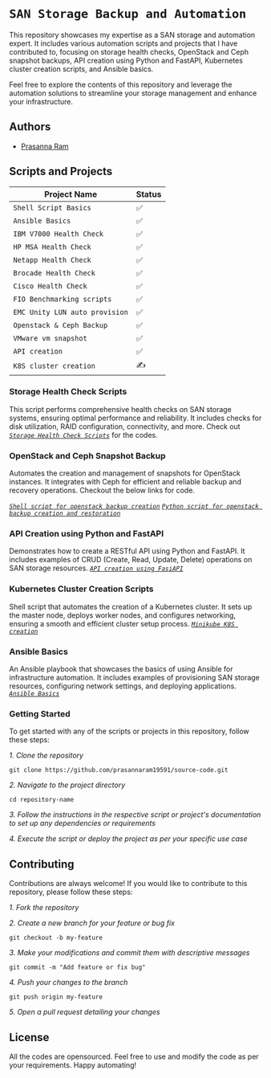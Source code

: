 # `SAN Storage Backup and Automation`

This repository showcases my expertise as a SAN storage and automation expert. It includes various automation scripts and projects that I have contributed to, focusing on storage health checks, OpenStack and Ceph snapshot backups, API creation using Python and FastAPI, Kubernetes cluster creation scripts, and Ansible basics.

Feel free to explore the contents of this repository and leverage the automation solutions to streamline your storage management and enhance your infrastructure.

## Authors
 - [Prasanna Ram](https://github.com/prasannaram19591)

## Scripts and Projects

| Project Name | Status
| -------------| ---------- |
| `Shell Script Basics` | ✅ |
| `Ansible Basics` | ✅ |
| `IBM V7000 Health Check` | ✅ |
| `HP MSA Health Check` | ✅ |
| `Netapp Health Check` | ✅ |
| `Brocade Health Check` | ✅ |
| `Cisco Health Check` | ✅ |
| `FIO Benchmarking scripts` | ✅ |
| `EMC Unity LUN auto provision` | ✅ |
| `Openstack & Ceph Backup` | ✅ |
| `VMware vm snapshot` | ✅ |
| `API creation` | ✅ |
| `K8S cluster creation` | ✍️ |
### Storage Health Check Scripts
This script performs comprehensive health checks on SAN storage systems, ensuring optimal performance and reliability. It includes checks for disk utilization, RAID configuration, connectivity, and more. Check out 
[_`Storage Health Check Scripts`_](https://github.com/prasannaram19591/source-code/tree/main/san_nas_switch_health_check) for the codes.
### OpenStack and Ceph Snapshot Backup
Automates the creation and management of snapshots for OpenStack instances. It integrates with Ceph for efficient and reliable backup and recovery operations. Checkout the below links for code.

[_`Shell script for openstack backup creation`_](https://github.com/prasannaram19591/source-code/tree/main/ceph_openstack_backup_create_and_delete)
[_`Python script for openstack backup creation and restoration`_](https://github.com/prasannaram19591/source-code/tree/main/openstack_instance_backup_add_delete_using_ceph_backend)
### API Creation using Python and FastAPI
 Demonstrates how to create a RESTful API using Python and FastAPI. It includes examples of CRUD (Create, Read, Update, Delete) operations on SAN storage resources.
[_`API creation using FasiAPI`_](https://github.com/prasannaram19591/source-code/tree/main/api)
### Kubernetes Cluster Creation Scripts
Shell script that automates the creation of a Kubernetes cluster. It sets up the master node, deploys worker nodes, and configures networking, ensuring a smooth and efficient cluster setup process.
[_`Minikube K8S creation`_](https://github.com/prasannaram19591/source-code/tree/main/minikube)
### Ansible Basics
An Ansible playbook that showcases the basics of using Ansible for infrastructure automation. It includes examples of provisioning SAN storage resources, configuring network settings, and deploying applications.
[_`Ansible Basics`_](https://github.com/prasannaram19591/source-code/tree/main/ansible_samples)
### Getting Started
To get started with any of the scripts or projects in this repository, follow these steps:

_1. Clone the repository_
```shell
git clone https://github.com/prasannaram19591/source-code.git
```
_2. Navigate to the project directory_
```shell
cd repository-name
```
_3. Follow the instructions in the respective script or project's documentation to set up any dependencies or requirements_

_4. Execute the script or deploy the project as per your specific use case_
## Contributing
Contributions are always welcome! If you would like to contribute to this repository, please follow these steps:

_1. Fork the repository_

_2. Create a new branch for your feature or bug fix_
```shell
git checkout -b my-feature
```
_3. Make your modifications and commit them with descriptive messages_
```shell
git commit -m "Add feature or fix bug"
```
_4. Push your changes to the branch_
```shell
git push origin my-feature
```
_5. Open a pull request detailing your changes_
## License
All the codes are opensourced. Feel free to use and modify the code as per your requirements.
Happy automating!
